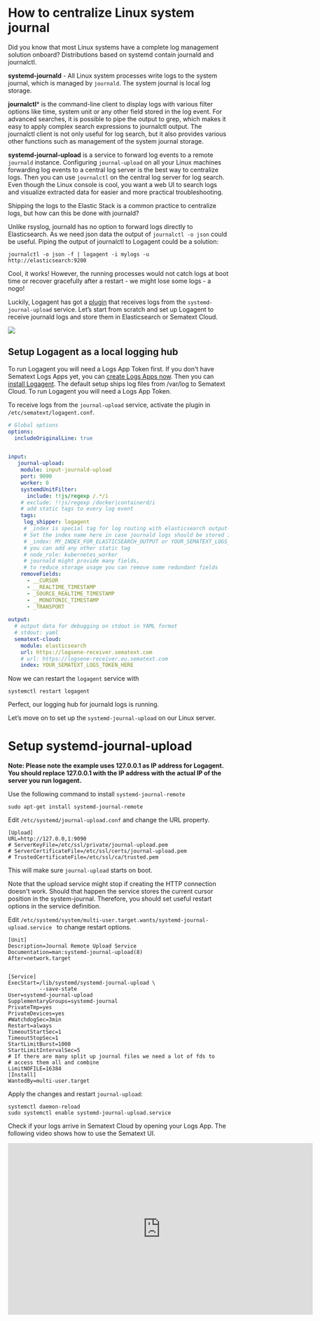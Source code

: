 # How to centralize Linux system journal


Did you know that most Linux systems have a complete log management solution onboard? Distributions based on systemd contain journald and journalctl.   

**systemd-journald** - All Linux system processes write logs to the system journal, which is managed by `journald`. The system journal is local log storage. 

**journalctl*** is the command-line client to display logs with various filter options like time, system unit or any other field stored in the log event. For advanced searches, it is possible to pipe the output to grep, which makes it easy to apply complex search expressions to journalctl output. 
The journalctl client is not only useful for log search, but it also provides various other functions such as management of the system journal storage. 

**systemd-journal-upload** is a service to forward log events to a remote `journald` instance. Configuring `journal-upload` on all your Linux machines forwarding log events to a central log server is the best way to centralize logs. Then you can use `journalctl` on the central log server for log search.  Even though the Linux console is cool, you want a web UI to search logs and visualize extracted data for easier and more practical troubleshooting.

Shipping the logs to the Elastic Stack is a common practice to centralize logs, but how can this be done with journald? 

Unlike rsyslog, journald has no option to forward logs directly to Elasticsearch. As we need json data the output of `journalctl -o json` could be useful. Piping the output of journalctl to Logagent could be a solution: 

```journalctl -o json -f | logagent -i mylogs -u http://elasticsearch:9200```

Cool, it works! However, the running processes would not catch logs at boot time or recover gracefully after a restart - we might lose some logs - a nogo!

Luckily, Logagent has got a [plugin](https://sematext.com/docs/logagent/input-plugin-journald-upload/) that receives logs from the `systemd-journal-upload` service. Let’s start from scratch and set up Logagent to receive journald logs and store them in Elasticsearch or Sematext Cloud.  

![](systemd-journal-upload.png)

## Setup Logagent as a local logging hub

To run Logagent you will need a Logs App Token first. If you don't have Sematext Logs Apps yet, you can [create Logs Apps now](https://apps.sematext.com/ui/integrations).
Then you can [install Logagent](https://sematext.com/docs/logagent/installation/). The default setup ships log files from /var/log to Sematext Cloud. To run Logagent you will need a Logs App Token. 

To receive logs from the `journal-upload` service, activate the plugin in `/etc/sematext/logagent.conf`. 


```yaml
# Global options
options:
  includeOriginalLine: true


input:
   journal-upload:
    module: input-journald-upload
    port: 9090
    worker: 0
    systemdUnitFilter: 
      include: !!js/regexp /.*/i
    # exclude: !!js/regexp /docker|containerd/i
    # add static tags to every log event 
    tags:
     log_shipper: logagent
     # _index is special tag for log routing with elasticsearch output-plugin
     # Set the index name here in case journald logs should be stored in a separate index
     # _index: MY_INDEX_FOR_ELASTICSEARCH_OUTPUT or YOUR_SEMATEXT_LOGS_TOKEN_HERE
     # you can add any other static tag 
     # node_role: kubernetes_worker
     # journald might provide many fields, 
     # to reduce storage usage you can remove some redundant fields
    removeFields:
      - __CURSOR
      - __REALTIME_TIMESTAMP
      - _SOURCE_REALTIME_TIMESTAMP
      - __MONOTONIC_TIMESTAMP
      - _TRANSPORT
      
output: 
  # output data for debugging on stdout in YAML format
  # stdout: yaml
  sematext-cloud:
    module: elasticsearch
    url: https://logsene-receiver.sematext.com
    # url: https://logsene-receiver.eu.sematext.com
    index: YOUR_SEMATEXT_LOGS_TOKEN_HERE


```

Now we can restart the `logagent` service with 

```
systemctl restart logagent
```

Perfect, our logging hub for journald logs is running. 

Let’s move on to set up the `systemd-journal-upload` on our Linux server.


# Setup systemd-journal-upload 


__Note: Please note the example uses 127.0.0.1 as IP address for Logagent. You should replace 127.0.0.1 with the IP address with the actual IP of the server you run logagent.__


Use the following command to install `systemd-journal-remote`

```
sudo apt-get install systemd-journal-remote
```

Edit `/etc/systemd/journal-upload.conf` and change the URL property.

```
[Upload]
URL=http://127.0.0,1:9090
# ServerKeyFile=/etc/ssl/private/journal-upload.pem
# ServerCertificateFile=/etc/ssl/certs/journal-upload.pem
# TrustedCertificateFile=/etc/ssl/ca/trusted.pem
```

This will make sure `journal-upload` starts on boot. 

Note that the upload service might stop if creating the HTTP connection doesn't work. Should that happen the service stores the current cursor position in the system-journal. Therefore, you should set useful restart options in the service definition. 

Edit `/etc/systemd/system/multi-user.target.wants/systemd-journal-upload.service ` to change restart options. 


```
[Unit]
Description=Journal Remote Upload Service
Documentation=man:systemd-journal-upload(8)
After=network.target


[Service]
ExecStart=/lib/systemd/systemd-journal-upload \
          --save-state
User=systemd-journal-upload
SupplementaryGroups=systemd-journal
PrivateTmp=yes
PrivateDevices=yes
#WatchdogSec=3min
Restart=always
TimeoutStartSec=1
TimeoutStopSec=1
StartLimitBurst=1000
StartLimitIntervalSec=5
# If there are many split up journal files we need a lot of fds to
# access them all and combine
LimitNOFILE=16384
[Install]
WantedBy=multi-user.target
```

Apply the changes and restart `journal-upload`:

```
systemctl daemon-reload
sudo systemctl enable systemd-journal-upload.service
```

Check if your logs arrive in Sematext Cloud by opening your Logs App. 
The following video shows how to use the Sematext UI.

<iframe width="696" height="392" src="https://www.youtube.com/embed/glwZ8OCV0kc?list=PLT_fd32OFYpfLBFZz_HiafnqjdlTth1NS" frameborder="0" allow="accelerometer; autoplay; encrypted-media; gyroscope; picture-in-picture" allowfullscreen></iframe>
